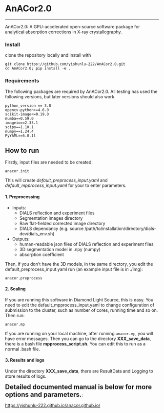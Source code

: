 # AnACor2.0
***
AnACor2.0: A GPU-accelerated open-source software package for analytical absorption corrections in X-ray crystallography.


### Install

clone the repository locally and install with

```
git clone https://github.com/yishunlu-222/AnACor2.0.git
cd AnACor2.0; pip install -e .
```

### Requirements

The following packages are required by AnACor2.0. All testing has used the following versions, but later versions should also work.

	python_version == 3.8
	opencv-python>=4.6.0
	scikit-image<=0.19.0
	numba==0.59.0
	imageio==2.33.1
	scipy==1.10.1
	numpy==1.24.4
	PyYAML==6.0.1l

## How to run
Firstly, input files are needed to be created:
```
anacor.init
```
This will create *default_preprocess_input.yaml* and *default_mpprocess_input.yaml* for your to enter parameters.
#### 1. Preprocessing

- Inputs:
  - DIALS reflection and experiment files
  - Segmentation images directory 
  - Raw flat-fielded corrected image directory
  - DIALS dependancy (e.g. source /path/to/installation/directory/dials-dev/dials_env.sh) 
- Outputs:
  - human-readable json files of DIALS reflection and experiment files
  - 3D segmentation model in .npy (numpy)
  - absorption coefficient 
  
Then, if you don't have the 3D models, in the same directory, you edit the default_preprocess_input.yaml run (an example input file is in ./img):
```
anacor.preprocess 
```
#### 2. Scaling

If you are running this software in Diamond Light Source, this is easy. You need to edit the default_mpprocess_input.yaml to change configuration of submission to the cluster, such as number of cores, running time and so on. Then run:
```
anacor.mp
```
If you are running on your local machine, after running ```anacor.mp```, you will have error messages. Then you can go to the directory **XXX_save_data**, there is a bash file **mpprocess_script.sh**. You can edit this to run as a normal .bash file.

#### 3. Results and logs

Under the directory **XXX_save_data**, there are ResultData and Logging to store results of logs.

**<span style="font-size:1.5em;">Detailed documented manual is below for more options and parameters.</span>**:

https://yishunlu-222.github.io/anacor.github.io/

